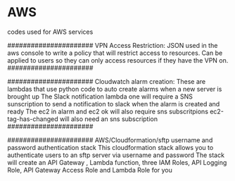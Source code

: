 # AWS
codes used for AWS services

######################
VPN Access Restriction:
JSON used in the aws console to write a policy that will restrict access to resources. Can be applied to users so they can only access resources if they have the VPN on. 
######################

######################
Cloudwatch alarm creation:
These are lambdas that use python code to auto create alarms when a new server is brought up
The Slack notification lambda one will require a SNS sunscription to send a notification to slack when the alarm is created and ready
The ec2 in alarm and ec2 ok will also require sns subscritpions
ec2-tag-has-changed will also need an sns subscription
######################

######################
 AWS/Cloudformation/sftp username and password authentication stack 
 This cloudformation stack allows you to authenticate users to an sftp server via username and password
 The stack will create an API Gateway , Lambda function, three IAM Roles, API Logging Role, API Gateway Access Role and Lambda Role for you
